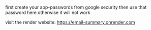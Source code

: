 first create your app-passwords from google security
then use that password here otherwise it will not work

visit the render website:  https://email-summary.onrender.com

